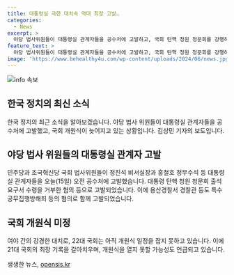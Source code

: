 ```yaml
---
title: 대통령실 극한 대치속 역대 최장 고발…
categories:
  - News
excerpt: >
  야당 법사위원들이 대통령실 관계자들을 공수처에 고발하고, 국회 탄핵 청원 청문회를 강행하겠다는 계획을 밝혀, 22대 국회는 아직 개원식 일정을 잡지 못하고 있습니다. 21대 국회보다 더 늦어져 최장 기록을 갈아치우고 개원식을 아예 열지 못할 가능성도 언급되고 있습니다. 사활을 건 극한 대치 속에서 국정운영이 침체된 상황입니다. (단어 수: 98, 글자 수: 576)
feature_text: >
  야당 법사위원들이 대통령실 관계자들을 공수처에 고발하고, 국회 탄핵 청원 청문회를 강행하겠다는 계획을 밝혀, 22대 국회는 아직 개원식 일정을 잡지 못하고 있습니다. 21대 국회보다 더 늦어져 최장 기록을 갈아치우고 개원식을 아예 열지 못할 가능성도 언급되고 있습니다. 사활을 건 극한 대치 속에서 국정운영이 침체된 상황입니다. (단어 수: 98, 글자 수: 576)
image: 'https://www.behealthy4u.com/wp-content/uploads/2024/06/news.jpg'
---
```


<p><img src="https://www.behealthy4u.com/wp-content/uploads/2024/06/news.jpg" alt="info 속보" /></p>

<h2 data-ke-size="size26">한국 정치의 최신 소식</h2>

<p data-ke-size="size16">한국 정치의 최근 소식을 알아보겠습니다. 야당 법사 위원들이 대통령실 관계자들을 공수처에 고발했고, 국회 개원식이 늦어지고 있는 상황입니다. 김상민 기자의 보도입니다.</p>

<h2 data-ke-size="size24">야당 법사 위원들의 대통령실 관계자 고발</h2>

<p data-ke-size="size16">민주당과 조국혁신당 국회 법사위원들이 정진석 비서실장과 홍철호 정무수석 등 대통령실 관계자들을 오늘(15일) 오전 공수처에 고발했습니다. 대통령 탄핵 청원 청문회 출석요구서 수령을 거부한 혐의 등으로 고발되었습니다. 이에 용산경찰서 경찰관 등도 특수공무집행방해죄 등의 혐의로 함께 고발되었습니다.</p>

<h2 data-ke-size="size24">국회 개원식 미정</h2>

<p data-ke-size="size16">여야 간의 강경한 대치로, 22대 국회는 아직 개원식 일정을 잡지 못하고 있습니다. 이에 21대 국회의 최장 기록을 갈아치우며, 개원식을 열지 못할 가능성도 언급되고 있습니다.</p>
생생한 뉴스, <a href="https://opensis.kr" rel="dofollow">opensis.kr</a>


